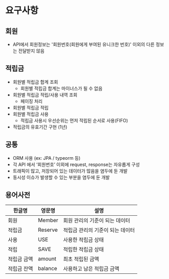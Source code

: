 # 요구사항
## 회원
* API에서 회원정보는 '회원번호(회원에게 부여된 유니크한 번호)' 이외의 다른 정보는 전달받지 않음

## 적립금
* 회원별 적립금 합계 조회
  * 회원별 적립금 합계는 마이너스가 될 수 없음
* 회원별 적립금 적립/사용 내역 조회
  * 페이징 처리
* 회원별 적립금 적립
* 회원별 적립금 사용
  * 적립금 사용시 우선순위는 먼저 적립된 순서로 사용(FIFO)
* 적립금의 유효기간 구현 (1년)

## 공통
* ORM 사용 (ex: JPA / typeorm 등)
* 각 API 에서 ‘회원번호’ 이외에 request, response는 자유롭게 구성
* 트래픽이 많고, 저장되어 있는 데이터가 많음을 염두에 둔 개발
* 동시성 이슈가 발생할 수 있는 부분을 염두에 둔 개발

## 용어사전
| 한글명 | 영문명     | 설명                 |
|-----|---------|--------------------|
| 회원  | Member  | 회원 관리의 기준이 되는 데이터  |
| 적립금 | Reserve | 적립금 관리의 기준이 되는 데이터 |
| 사용 | USE     | 사용한 적립금 상태         |
| 적립 | SAVE    | 적립한 적립금 상태         |
| 적립금 금액 | amount | 최초 적립된 금액          |
| 적립금 잔액 | balance | 사용하고 남은 적립금 금액     |

